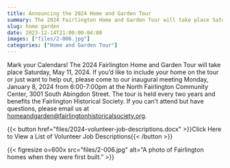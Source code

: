 ```yaml
---
title: Announcing the 2024 Home and Garden Tour
summary: The 2024 Fairlington Home and Garden Tour will take place Saturday, May 11, 2024.
slug: home garden
date: 2023-12-14T21:00:00-04:00
images: ["files/2-006.jpg"]
categories: ["Home and Garden Tour"]
---
```


Mark your Calendars! The 2024 Fairlington Home and Garden Tour will take place Saturday, May 11, 2024. If you’d like to include your home on the tour or just want to help out, please come to our inaugural meeting Monday, January 8, 2024 from 6:00-7:00pm at the North Fairlington Community Center, 3001 South Abingdon Street. The tour is held every two years and benefits the Fairlington Historical Society. If you can’t attend but have questions, please email us at homeandgarden@fairlingtonhistoricalsociety.org.

{{< button href="files/2024-volunteer-job-descriptions.docx" >}}Click Here to View a List of Volunteer Job Descriptions{{< /button >}}

{{< figresize o=600x src="files/2-006.jpg" alt="A photo of Fairlington homes when they were first built." >}}